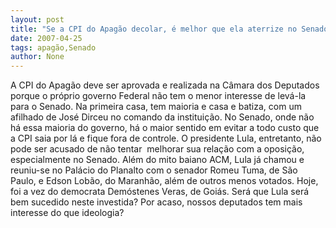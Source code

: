 ```yaml
---
layout: post
title: "Se a CPI do Apagão decolar, é melhor que ela aterrize no Senado"
date: 2007-04-25
tags: apagão,Senado
author: None
---
```

A CPI do Apagão deve ser aprovada e realizada na Câmara dos Deputados porque o próprio governo Federal não tem o menor interesse de levá-la para o Senado. Na primeira casa, tem maioria e casa e batiza, com um afilhado de José Dirceu no comando da instituição.
No Senado, onde não há essa maioria do governo, há o maior sentido em evitar a todo custo que a CPI saia por lá e fique fora de controle.
O presidente Lula, entretanto, não pode ser acusado de não tentar&nbsp; melhorar sua relação com a oposição, especialmente no Senado. 
Além do mito baiano ACM, Lula já chamou e reuniu-se no Palácio do Planalto com o senador Romeu Tuma, de São Paulo, e Edson Lobão, do Maranhão, além de outros menos votados. Hoje, foi a vez do democrata Demóstenes Veras, de Goiás.
Será que Lula será bem sucedido neste investida? Por acaso, nossos deputados tem mais interesse do que ideologia? 